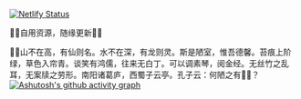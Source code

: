 [![Netlify Status](https://api.netlify.com/api/v1/badges/fc14e761-0c6c-44b2-ba39-d19a2bee1a33/deploy-status)](https://app.netlify.com/sites/hsmj/deploys)

🐉🐉自用资源，随缘更新🐉🐉
  
🐉🐉山不在高，有仙则名。水不在深，有龙则灵。斯是陋室，惟吾德馨。苔痕上阶绿，草色入帘青。谈笑有鸿儒，往来无白丁。可以调素琴，阅金经。无丝竹之乱耳，无案牍之劳形。南阳诸葛庐，西蜀子云亭。孔子云：何陋之有🐉🐉？
[![Ashutosh's github activity graph](https://github-readme-activity-graph.cyclic.app/graph?username=caixin&bg_color=0d9fe7&color=f26ee9&line=e010d2&point=edd326&area=true&hide_border=true)](https://github.com/ashutosh00710/github-readme-activity-graph)
